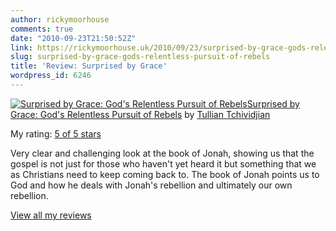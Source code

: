 ```yaml
---
author: rickymoorhouse
comments: true
date: "2010-09-23T21:50:52Z"
link: https://rickymoorhouse.uk/2010/09/23/surprised-by-grace-gods-relentless-pursuit-of-rebels/
slug: surprised-by-grace-gods-relentless-pursuit-of-rebels
title: 'Review: Surprised by Grace'
wordpress_id: 6246
---
```


[![Surprised by Grace: God's Relentless Pursuit of Rebels](http://photo.goodreads.com/books/1275863068m/6945363.jpg)](http://www.goodreads.com/book/show/6945363-surprised-by-grace)[Surprised by Grace: God's Relentless Pursuit of Rebels](http://www.goodreads.com/book/show/6945363-surprised-by-grace) by [Tullian Tchividjian](http://www.goodreads.com/author/show/788130.Tullian_Tchividjian)

My rating: [5 of 5 stars](http://www.goodreads.com/review/show/119303943)

Very clear and challenging look at the book of Jonah, showing us that the gospel is not just for those who haven't yet heard it but something that we as Christians need to keep coming back to.  The book of Jonah points us to God and how he deals with Jonah's rebellion and ultimately our own rebellion.

[View all my reviews](http://www.goodreads.com/review/list/3449499-ricky)
